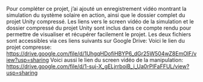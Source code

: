 Pour compléter ce projet, j’ai ajouté un enregistrement vidéo montrant la simulation du système solaire en action, ainsi que le dossier complet du projet Unity compressé. 
Les liens vers le screen vidéo de la simulation et le dossier compressé du projet Unity sont inclus dans ce compte rendu pour permettre de visualiser et récupérer facilement le projet.
Les deux fichiers sont accessibles via ces liens suivants sur Google Drive:
Voici le lien du projet compresse:
https://drive.google.com/file/d/1UhgqHDofiHBYP6_dGr25W504wZ8EmOlF/view?usp=sharing
Voici aussi le lien du screen vidéo de la manipulation:
https://drive.google.com/file/d/1-suj-X_gELjrrboiB_j_Ua0rPIFaFFUL/view?usp=sharing
